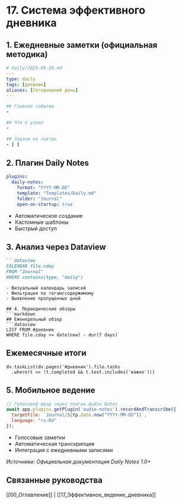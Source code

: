 # 17. Система эффективного дневника

## 1. Ежедневные заметки (официальная методика)
```yaml
# daily/2025-06-20.md
---
type: daily
tags: [дневник]
aliases: [Сегодняшний день]
---

## Главное событие
- 

## Что я узнал
- 

## Задачи на завтра
- [ ] 
```

## 2. Плагин Daily Notes
```yaml
plugins:
  daily-notes:
    format: "YYYY-MM-DD"
    template: "Templates/Daily.md"
    folder: "Journal"
    open-on-startup: true
```
- Автоматическое создание
- Кастомные шаблоны
- Быстрый доступ

## 3. Анализ через Dataview
```markdown
```dataview
CALENDAR file.cday
FROM "Journal"
WHERE contains(type, "daily")
```
```
- Визуальный календарь записей
- Фильтрация по тегам/содержимому
- Выявление пропущенных дней

## 4. Периодические обзоры
```markdown
## Еженедельный обзор
```dataview
LIST FROM #дневник 
WHERE file.cday >= date(now) - dur(7 days)
```

## Ежемесячные итоги
```dataviewjs
dv.taskList(dv.pages('#дневник').file.tasks
  .where(t => !t.completed && t.text.includes('важно')))
```

## 5. Мобильное ведение
```javascript
// Голосовой ввод через плагин Audio Notes
await app.plugins.getPlugin('audio-notes').recordAndTranscribe({
  targetFile: `Journal/${tp.date.now("YYYY-MM-DD")}`,
  language: "ru-RU"
});
```
- Голосовые заметки
- Автоматическая транскрипция
- Интеграция с ежедневными записями

*Источники: Официальная документация Daily Notes 1.0+*

## Связанные руководства
[[00_Оглавление]] | [[17_Эффективное_ведение_дневника]]
